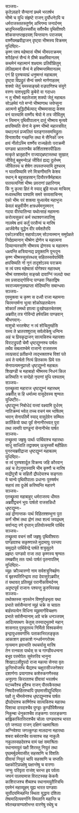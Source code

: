 सञ्जयः-  
कृतेऽवहारे सैन्यानां प्रथमे भरतर्षभ  
भीष्मे च युधि संहृष्टे राजन् दुर्योधनेऽपि च  
धर्मराजस्ततस्तूर्णम् अभिगम्य जनार्दनम्  
भ्रातृभिस्सहितस्सर्वैस् सर्वैश्चैव पृथिवीश्वरैः  
शोकसन्तप्तहृदयश् चिन्तयानः पराजयम्  
वार्ष्णेयमब्रवीद्राजन् दृष्ट्वा भीष्मस्य विक्रमम्  
युधिष्ठिरः-  
कृष्ण पश्य महेष्वासं भीष्मं भीमपराक्रमम्  
शरैर्दहन्तं सैन्यं मे ग्रीष्मे कक्षमिवानलम्  
कथमेनं महात्मानं शक्ष्यामः प्रतिवीक्षितुम्  
लेलिह्यमानं सैन्यं मे हविष्मन्तमिवानलम्  
एनं हि पुरुषव्याघ्रं धनुष्मन्तं महाबलम्  
दृष्ट्वा विप्रद्रुतं सैन्यं समरे मार्गणाहतम्  
शक्यो जेतुं यमस्सङ्ख्ये वज्रपाणिश्च संयुगे  
वरुणः पाशभृद्वापि कुबेरो वा गदाधरः  
न तु भीष्मो महातेजाश् शक्यो जेतुं महाबलः  
सोऽहमेवं गते मग्नो भीष्माणाथ जयेप्सुना  
आत्मनो बुद्धिदौर्बल्याद् भीष्ममासाद्य केशव  
वनं यास्यामि वार्ष्णेय श्रेयो मे तत्र जीवितुम्  
न त्विमान् पृथिवीपालान् दातुं भीष्माय मृत्यवे  
क्षपयिष्यति सेनां मे कृष्ण भीष्मो महास्त्रवित्  
यथाऽनलं प्रज्वलितं पतङ्गास्समभिद्रुताः  
विनाशायैव गच्छन्ति तथा मे सैनिको जनः  
क्षयं नीतोऽस्मि वार्ष्णेय राज्यहेतोः पराक्रमी  
पाण्डवा भ्रातरश्चैव कर्शिताश्शरपीडिताः  
मत्कृते भ्रातृहार्देन राज्याद्भ्रष्टास्तथा सुखात्  
जीवितुं बहुमन्येऽहं जीवितं ह्यद्य दुर्लभम्  
जीवितस्य च शेषेण तपस्तप्स्यामि दुश्चरम्  
न घातयिष्यामि रणे मित्राणीमानि केशव  
रथान् मे बहुसाहस्रान् दिव्यैरस्त्रैर्महाबलः  
पातयत्यनिशं भीष्मः प्रवराणां प्रहारिणाम्  
किं नु कृत्वा हितं मे स्याद् ब्रूहि माधव माचिरम्  
मध्यस्थमिव पश्यामि समरे सव्यसाचिनम्  
एको भीमः परं शक्त्या युध्यत्येव महाभुजः  
केवलं बाहुवीर्येण क्षत्रधर्ममनुस्मरन्  
गदया वीरघातिन्या यथोत्साहं महामनाः  
करोत्यसुकरं कर्म रथाश्वगजपत्तिषु  
नालमेष क्षयं कर्तुं परसैन्यं च मारिष  
आर्जवेनैव युद्धेन वीर वर्षशतैरपि  
एकोऽस्त्रवित् सहायोऽयम् सोऽप्यस्मान् समुपेक्षते  
निर्दह्यमानान् भीष्मेण द्रोणेन च महात्मना  
दिव्यान्यस्त्राणि भीष्मस्य द्रोणस्य च महात्मनः  
धक्ष्यन्ति क्षत्रियानद्य प्रयुक्तानि पुनःपुनः  
कृष्ण भीष्मस्सुसंरब्धस् सहितस्सर्वपार्थिवैः  
क्षपयिष्यति नो नूनं तादृशोऽस्य पराक्रमः  
स त्वं पश्य महेष्वासं योगेश्वर महारथम्  
भीष्मं यश्शमयेत् सङ्ख्ये दावाग्निं जलदो यथा  
तव प्रसादाद्गोविन्द पाण्डवा निहतद्विषः  
स्वराज्यमनुसम्प्राप्ता मोदिष्यन्ति सबान्धवाः  
सञ्जयः-  
एवमुक्त्वा च कृष्ण स दध्यौ राजा महामनाः  
चिरमन्तर्मना भूत्वा शोकोपहतचेतनः  
शोकार्तं तमथो ज्ञात्वा दुःखोपहतचेतसम्  
अब्रवीत् तत्र गोविन्दो हर्षयन्निव पाण्डवान्  
श्रीभगवान्-  
माशुचो भरतश्रेष्ट न त्वं शोचितुमर्हसि  
यस्य ते भ्रातरश्शूरास् सर्वलोकेषु धन्विनः  
अहं च प्रियकृद्राजन् सात्यकिश्च महायशाः  
विराटद्रुपदौ चेमौ धृष्टद्युम्नश्च पार्षतः  
तथैव सबलाश्चेमे राजानो राजसत्तम  
त्वत्प्रसादं प्रतीक्षन्ते त्वद्भक्ताश्च विशां पते  
अयं ते पार्षतो नित्यं हितकामः प्रिये रतः  
सेनापत्यमनुप्राप्तो धृष्टद्युम्नो महाबलः  
शिखण्डी च महाबाहो भीष्मस्य निधनं किल  
करिष्यति न सन्देहो नृपाणां युधि पश्यताम्  
सञ्जयः-  
एतच्छ्रुत्वा महाराज धृष्टद्युम्नं महारथम्  
अब्रवीत् स हि धर्मात्मा वासुदेवस्य शृण्वतः  
युधिष्टीरः-  
धृष्टद्युम्न निबोधेदं यत्त्वां वक्ष्यामि दुर्धरम्  
नातिक्रम्यं भवेत् तच्च वचनं मम भाषितम्  
भवान् सेनापतिर्मे स्याद् वासुदेवेन सम्मितः  
कार्तिकेयो यथा पूर्वं सेनानीरभवत् पुरा  
तथा त्वमपि पाण्डूनां सेनानीर्भव पार्षत  
सञ्जयः-  
तच्छ्रुत्वा जहृषुः पार्थाः पार्थिवाश्च महारथाः  
साधु साध्विति तद्वाक्यम् ऊचुस्सर्वे महीक्षितः  
पुनरप्यब्रवीद्राजा धृष्टद्युम्नं महाबलम्  
युधिष्ठिरः-  
स त्वं पुरुषशार्दूल विक्रम्य जहि कौरवान्  
अहं च तेऽनुयास्यामि भीम कृष्णौ च मारिष  
माद्रीपुत्रौ च सहितौ द्रौपदेयाश्च सङ्गताः  
ये चान्ये पृथिवीपालाः प्रधानाः पुरुषर्षभ  
सहायं तव दुर्धर्ष करिष्यन्ति महारणे  
सञ्जयः-  
एतच्छ्रुत्वा महाबाहुर् धर्मराजस्य धीमतः  
अब्रवीद्वचनं भूयः पार्षतो राजसन्निधौ  
धृष्टद्युम्नः-  
अहं द्रोणान्तकः पार्थ विहितश्शम्भुना पुरा  
कर्णं भीष्मं तथा द्रोणं तथा शल्यं जयद्रथम्  
सर्वानद्य रणे दृप्तान् प्रतियोत्स्यामि पार्थिव  
सञ्जयः-  
तच्छ्रुत्वा वचनं सर्वे जहृषुः पृथिवीश्वराः  
पाण्डवाश्च सकृष्णास्ते मुदामापुः परन्तप  
समुद्यते पार्थिवेन्द्रे पार्षते शत्रुसूदने  
प्रहृष्टः पाण्डवो राजा तदा कृष्णस्य श्रृण्वतः  
तमब्रवीत् ततः पार्थः पार्षतं पृतनापतिम्  
युधिष्ठिरः-  
व्यूहः क्रौञ्चारुणो नाम सर्वशत्रुनिबर्हणः  
यं बृहस्पतिरिन्द्राय तदा देवासुरेऽब्रवीत्  
तं यथावत् प्रतिव्यूहं परानीकविमर्दनम्  
अदृष्टपूर्वं राजानः पश्यन्तु कुरुभिस्सह  
सञ्जयः-  
तथोक्तस्स नृपस्तेन विष्णुर्वज्रभृता यथा  
प्रभाते सर्वसैन्यानां व्यूहं चक्रे स चाग्रतः  
बार्हस्पत्येन विधिना व्यूहमार्गविचक्षणः  
प्रभाते सर्वसैन्यानाम् अग्रे चक्रे धनञ्जयम्  
आदित्यपथगः केतुस् तस्याद्भुतमो महान्  
शासनात् पुरुहूतस्य निर्मितो विश्वकर्मणा  
इन्द्रायुधसवर्णाभिः पताकाभिरलङ्कृतः  
आकाशग इवाकाशे गन्धर्वनगरोपमः  
नृत्यमान इवाभाति रथचर्यासु मारिष  
तेन रत्नवता पार्थस् स च गाण्डीवधन्वना  
बभूव परमोपेतः सुमेरुरिव भानुना  
शिखाऽऽसीद्द्रुपदो राजा महत्या सेनया वृतः  
कुन्तिभोजश्च चैद्यश्च चक्षुरासीज्जनेश्वर  
दशार्णगाः प्रयागाश्च कशेरुकगणैस्सह  
अनूपगाः किराताश्च ग्रीवायां भरतर्षभ  
पटच्चरैश्च हूपैश्च राजन् पौरवकैस्तथा  
निषादैस्सहितश्चापि पृष्ठमासीद्युधिष्ठिरः  
पक्षौ तु भीमसेनश्च धृष्टद्युम्नश्च पार्षतः  
द्रौपदेयाश्च कार्ष्णिश्च सात्यकिश्च महारथः  
पिशाचा दारदाश्चैव पुण्ड्राः कुण्डीविषैस्सह  
निकुम्बा धेनुकाश्चैव तङ्कणाः परतङ्कणाः  
बाह्लिकास्तित्तिराश्चैव चोलाः पाण्ड्याश्च भारत  
एते जनपदा राजन् दक्षिणं पक्षमाश्रिताः  
अग्निवेश्या जगत्कुण्डा मालदाना महारथाः  
शबरा बर्बराश्चैव वत्साश्च सह नाकुलैः  
नकुलस्सहदेवश्च वामं पक्षं समाश्रिताः  
रथानामयुतं पक्षौ शिरस्तु नियुतं तथा  
पृष्ठमर्बुदमेवासीत् सहस्राणि च विंशतिः  
ग्रीवायां नियुतं चापि सहस्राणि च सप्ततिः  
पक्षकोटिप्रपक्षेषु पक्षान्तेषु च वारणाः  
जग्मुः परिवृता राजंश् चरन्त इव पर्वताः  
जघनं पालयामास विराटस्सह केकयैः  
काशिराजश्च शैब्यश्च रथानामयुतैस्त्रिभिः  
एवमेनं महाव्यूहम् यूह्य भारत पाण्डवाः  
सूर्योदयमिच्छन्ति स्थिता युद्धाय दंशिताः  
तेषामादित्यवर्णानि विमलानि महान्ति च  
श्वेतच्छत्राण्यशोभन्त वारणेषु रथेषु च  
